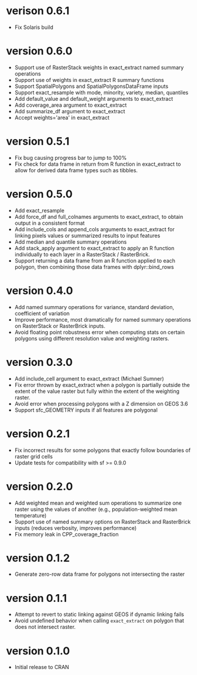 # verison 0.6.1

- Fix Solaris build

# version 0.6.0

- Support use of RasterStack weights in exact_extract named summary operations
- Support use of weights in exact_extract R summary functions
- Support SpatialPolygons and SpatialPolygonsDataFrame inputs
- Support exact_resample with mode, minority, variety, median, quantiles
- Add default_value and default_weight arguments to exact_extract
- Add coverage_area argument to exact_extract
- Add summarize_df argument to exact_extract
- Accept weights='area' in exact_extract

# version 0.5.1

- Fix bug causing progress bar to jump to 100%
- Fix check for data frame in return from R function in exact_extract to allow for derived data
  frame types such as tibbles.

# version 0.5.0

- Add exact_resample
- Add force_df and full_colnames arguments to exact_extract, to obtain output in a consistent format
- Add include_cols and append_cols arguments to exact_extract for linking pixels values or  summarized 
  results to input features
- Add median and quantile summary operations
- Add stack_apply argument to exact_extract to apply an R function individually to each layer in
  a RasterStack / RasterBrick.
- Support returning a data frame from an R function applied to each polygon, then combining those
  data frames with dplyr::bind_rows

# version 0.4.0

- Add named summary operations for variance, standard deviation, coefficient of variation
- Improve performance, most dramatically for named summary operations on RasterStack or RasterBrick inputs.
- Avoid floating point robustness error when computing stats on certain polygons using
  different resolution value and weighting rasters.

# version 0.3.0

- Add include_cell argument to exact_extract (Michael Sumner)
- Fix error thrown by exact_extract when a polygon is partially outside the extent of the value raster but fully within the extent of the weighting raster.
- Avoid error when processing polygons with a Z dimension on GEOS 3.6
- Support sfc_GEOMETRY inputs if all features are polygonal

# version 0.2.1

- Fix incorrect results for some polygons that exactly follow boundaries of raster grid cells
- Update tests for compatibility with sf >= 0.9.0

# version 0.2.0

- Add weighted mean and weighted sum operations to summarize one raster using the values of another (e.g., population-weighted mean temperature)
- Support use of named summary options on RasterStack and RasterBrick inputs (reduces verbosity, improves performance)
- Fix memory leak in CPP_coverage_fraction

# version 0.1.2

- Generate zero-row data frame for polygons not intersecting the raster

# version 0.1.1

- Attempt to revert to static linking against GEOS if dynamic linking fails
- Avoid undefined behavior when calling `exact_extract` on polygon that does not
  intersect raster.

# version 0.1.0

- Initial release to CRAN

